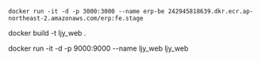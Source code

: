 ```
docker run -it -d -p 3000:3000 --name erp-be 242945818639.dkr.ecr.ap-northeast-2.amazonaws.com/erp:fe.stage
```


docker build -t ljy_web .

docker run -it -d -p 9000:9000 --name ljy_web ljy_web